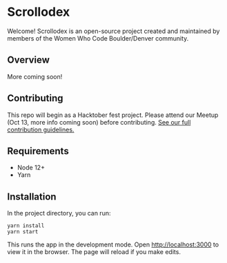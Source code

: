# Scrollodex

Welcome! Scrollodex is an open-source project created and maintained by members of the Women Who Code Boulder/Denver community.


## Overview

More coming soon!
<Add overview of what scrollodex is>

## Contributing
This repo will begin as a Hacktober fest project. Please attend our Meetup (Oct 13, more info coming soon) before contributing. [See our full contribution guidelines.](CONTIBUTING.md)

## Requirements
- Node 12+
- Yarn

## Installation

In the project directory, you can run:

`yarn install`\
`yarn start`

This runs the app in the development mode. Open [http://localhost:3000](http://localhost:3000) to view it in the browser. The page will reload if you make edits.
